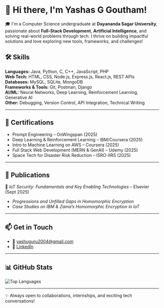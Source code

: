 # 👋 Hi there, I'm Yashas G Goutham!

🎓 I'm a Computer Science undergraduate at **Dayananda Sagar University**, passionate about **Full-Stack Development**, **Artificial Intelligence**, and solving real-world problems through tech. I thrive on building impactful solutions and love exploring new tools, frameworks, and challenges!

## 🛠️ Skills

**Languages:** Java, Python, C, C++, JavaScript, PHP  
**Web Tech:** HTML, CSS, Node.js, Express.js, React.js, REST APIs  
**Databases:** MySQL, SQLite, MongoDB  
**Frameworks & Tools:** Git, Postman, Django  
**AI/ML:** Neural Networks, Deep Learning, Reinforcement Learning, Generative AI  
**Other:** Debugging, Version Control, API Integration, Technical Writing

---

## 📜 Certifications

- Prompt Engineering – OnWingspan (2025)  
- Deep Learning & Reinforcement Learning – IBM/Coursera (2025)  
- Intro to Machine Learning on AWS – Coursera (2025)  
- Full Stack Web Development (MERN & GenAI) – Udemy (2025)  
- Space Tech for Disaster Risk Reduction – ISRO-IIRS (2025)

---

## 📝 Publications

📘 *IoT Security: Fundamentals and Key Enabling Technologies* – Elsevier (Sept 2025)  
- *Progressions and Unfilled Gaps in Homomorphic Encryption*  
- *Case Studies on IBM & Zama’s Homomorphic Encryption in IoT*

---

## 📫 Get in Touch

- 📧 yashuguru2004@gmail.com  
- 🔗 [LinkedIn](http://linkedin.com/in/yashas-goutham-3933a4293)  


---

## 📊 GitHub Stats


![Top Languages](https://github-readme-stats.vercel.app/api/top-langs/?username=yashas007-afk&layout=compact&theme=github_dark)


---

✨ Always open to collaborations, internships, and exciting tech conversations!
